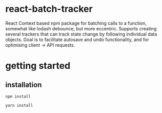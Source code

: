 # react-batch-tracker
React Context based npm package for batching calls to a function, somewhat like lodash debounce, but more eccentric. Supports creating several trackers that can track state change by following individual data objects. Goal is to facilitate autosave and undo functionality, and for optimising client -> API requests.

# getting started

## installation
```
npm install
```
```
yarn install
```
